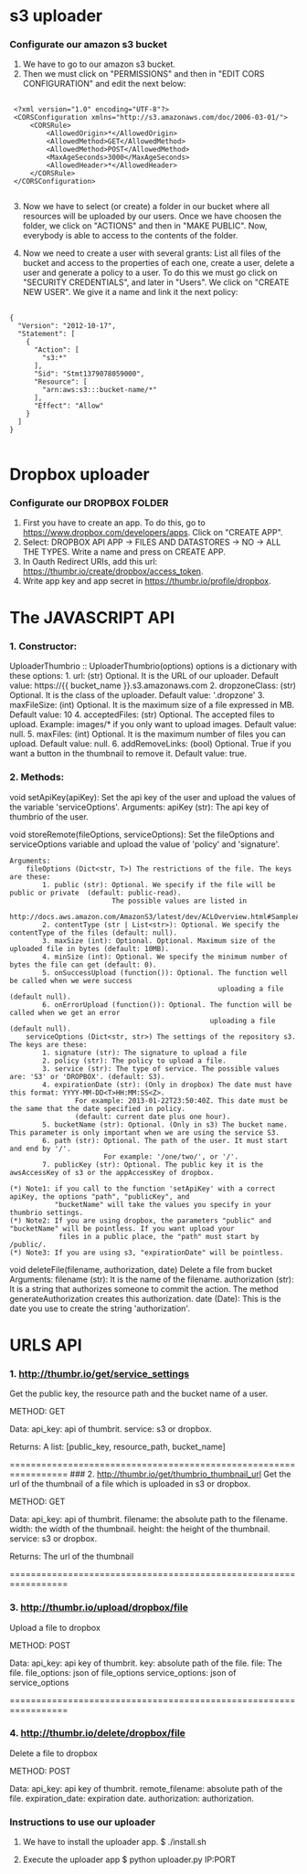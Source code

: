 s3 uploader
==========

### Configurate our amazon s3 bucket
1. We have to go to our amazon s3 bucket.
2. Then we must click on "PERMISSIONS" and then in "EDIT CORS CONFIGURATION" and edit the next below:

<pre>
	<code>
 &lt;?xml version="1.0" encoding="UTF-8"?&gt;
 &lt;CORSConfiguration xmlns="http://s3.amazonaws.com/doc/2006-03-01/"&gt;
     &lt;CORSRule&gt;
         &lt;AllowedOrigin&gt;*&lt;/AllowedOrigin&gt;
         &lt;AllowedMethod&gt;GET&lt;/AllowedMethod&gt;
         &lt;AllowedMethod&gt;POST&lt;/AllowedMethod&gt;
         &lt;MaxAgeSeconds&gt;3000&lt;/MaxAgeSeconds&gt;
         &lt;AllowedHeader&gt;*&lt;/AllowedHeader&gt;
     &lt;/CORSRule&gt;
 &lt;/CORSConfiguration&gt;
	</code>
</pre>

3. Now we have to select (or create) a folder in our bucket where all resources will be uploaded by our users.
   Once we have choosen the folder, we click on "ACTIONS" and then in "MAKE PUBLIC".
   Now, everybody is able to access to the contents of the folder.

4. Now we need to create a user with several grants: List all files of the bucket and access
   to the properties of each one, create a user, delete a user and generate a policy to a user.
   To do this we must go click on "SECURITY CREDENTIALS", and later in "Users".
   We click on "CREATE NEW USER". We give it a name and link it the next policy:

<pre>
	<code>
{
  "Version": "2012-10-17",
  "Statement": [
    {
      "Action": [
        "s3:*"
      ],
      "Sid": "Stmt1379078059000",
      "Resource": [
        "arn:aws:s3:::bucket-name/*"
      ],
      "Effect": "Allow"
    }
  ]
}
	</code>
</pre>


Dropbox uploader
==========
### Configurate our DROPBOX FOLDER
1. First you have to create an app. To do this, go to https://www.dropbox.com/developers/apps. Click on "CREATE APP".
2. Select: DROPBOX API APP -> FILES AND DATASTORES -> NO -> ALL THE TYPES. Write a name and press on CREATE APP.
3. In Oauth Redirect URIs, add this url: https://thumbr.io/create/dropbox/access_token.
4. Write app key and app secret in https://thumbr.io/profile/dropbox.



The JAVASCRIPT API
=====================

### 1. Constructor:
UploaderThumbrio :: UploaderThumbrio(options)
    options is a dictionary with these options:
        1. url: (str) Optional. It is the URL of our uploader.
                                Default value: https://{{ bucket_name }}.s3.amazonaws.com
        2. dropzoneClass: (str) Optional. It is the class of the uploader. Default value: '.dropzone'
        3. maxFileSize: (int) Optional. It is the maximum size of a file expressed in MB. Default value: 10
        4. acceptedFiles: (str) Optional. The accepted files to upload. Example: images/* if you only want
                                          to upload images. Default value: null.
        5. maxFiles: (int) Optional. It is the maximum number of files you can upload. Default value: null.
        6. addRemoveLinks: (bool) Optional. True if you want a button in the thumbnail to remove it. Default
                                            value: true.


### 2. Methods:
void  setApiKey(apiKey):
    Set the api key of the user and upload the values of the variable 'serviceOptions'.
    Arguments:
        apiKey (str): The api key of thumbrio of the user.


void storeRemote(fileOptions, serviceOptions):
    Set the fileOptions and serviceOptions variable and upload the value of 'policy' and 'signature'.
    
    Arguments:    
        fileOptions (Dict<str, T>) The restrictions of the file. The keys are these:
            1. public (str): Optional. We specify if the file will be public or private  (default: public-read).
                             The possible values are listed in
                             http://docs.aws.amazon.com/AmazonS3/latest/dev/ACLOverview.html#SampleAcl.
            2. contentType (str | List<str>): Optional. We specify the contentType of the files (default: null).
            3. maxSize (int): Optional. Optional. Maximum size of the uploaded file in bytes (default: 10MB).
            4. minSize (int): Optional. We specify the minimum number of bytes the file can get (default: 0).
            5. onSuccessUpload (function()): Optional. The function well be called when we were success
                                                       uploading a file (default null).
            6. onErrorUpload (function()): Optional. The function will be called when we get an error
                                                     uploading a file (default null).
        serviceOptions (Dict<str, str>) The settings of the repository s3. The keys are these:
            1. signature (str): The signature to upload a file
            2. policy (str): The policy to upload a file.
            3. service (str): The type of service. The possible values are: 'S3' or 'DROPBOX'. (default: S3).
            4. expirationDate (str): (Only in dropbox) The date must have this format: YYYY-MM-DD<T>HH:MM:SS<Z>.
                    For example: 2013-01-22T23:50:40Z. This date must be the same that the date specified in policy.
                    (default: current date plus one hour).
            5. bucketName (str): Optional. (Only in s3) The bucket name. This parameter is only important when we are using the service S3.
            6. path (str): Optional. The path of the user. It must start and end by '/'.
                           For example: '/one/two/', or '/'.
            7. publicKey (str): Optional. The public key it is the awsAccessKey of s3 or the appAccessKey of dropbox.
           
    (*) Note1: if you call to the function 'setApiKey' with a correct apiKey, the options "path", "publicKey", and
               "bucketName" will take the values you specify in your thumbrio settings.
    (*) Note2: If you are using dropbox, the parameters "public" and "bucketName" will be pointless. If you want upload your
                files in a public place, the "path" must start by /public/.
    (*) Note3: If you are using s3, "expirationDate" will be pointless.
  

void deleteFile(filename, authorization, date) 
    Delete a file from bucket
    Arguments:
        filename (str): It is the name of the filename.
        authorization (str): It is a string that authorizes someone to commit the action. The method
                             generateAuthorization creates this authorization.
        date (Date): This is the date you use to create the string 'authorization'.


URLS API
=====================
### 1. http://thumbr.io/get/service_settings
Get the public key, the resource path and the bucket name of a user.

METHOD:
    GET

Data:
    api_key: api of thumbrit.
    service: s3 or dropbox.

Returns:
    A list: [public_key, resource_path, bucket_name]

=================================================================
### 2. http://thumbr.io/get/thumbrio_thumbnail_url
Get the url of the thumbnail of a file which is uploaded in s3 or dropbox.

METHOD:
    GET

Data:
    api_key: api of thumbrit.
    filename: the absolute path to the filename.
    width: the width of the thumbnail.
    height: the height of the thumbnail.
    service: s3 or dropbox.

Returns:
    The url of the thumbnail

=================================================================    
### 3. http://thumbr.io/upload/dropbox/file
Upload a file to dropbox

METHOD:
    POST

Data:
    api_key: api key of thumbrit.
    key: absolute path of the file.
    file: The file.
    file_options: json of file_options
    service_options: json of service_options

=================================================================
### 4. http://thumbr.io/delete/dropbox/file
Delete a file to dropbox

METHOD:
    POST

Data:
    api_key: api key of thumbrit.
    remote_filename: absolute path of the file.
    expiration_date: expiration date.
    authorization: authorization.


### Instructions to use our uploader

1. We have to install the uploader app.
  $ ./install.sh

2. Execute the uploader app
  $ python uploader.py IP:PORT

